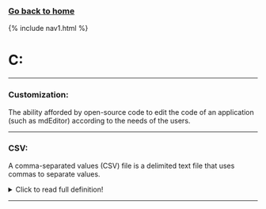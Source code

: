 ### **[Go back to home](https://ironrico.github.io/TestGlossary/)**

{% include nav1.html %}

# **C:** 
___

### **Customization:**
The ability afforded by open-source code to edit the code of an application
(such as mdEditor) according to the needs of the users.

 ___

### **CSV:**
A comma-separated values (CSV) file is a delimited text file that uses commas to separate values. 
<details>
  <summary>Click to read full definition!</summary>
<p>
A CSV file stores tabular data (numbers and text) in plain text. Each line of the file is a data record. 
Each data record consists of one or more fields separated by a comma. 
The fields most commonly represent the columns in a record. 
CSV fields generally use the .csv extension.
</p>
</details>

___
